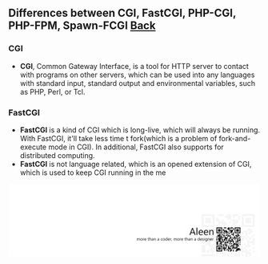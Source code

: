 ## Differences between CGI, FastCGI, PHP-CGI, PHP-FPM, Spawn-FCGI [Back](./qa.md)

### CGI

- **CGI**, Common Gateway Interface, is a tool for HTTP server to contact with programs on other servers, which can be used into any languages with standard input, standard output and environmental variables, such as PHP, Perl, or Tcl.

### FastCGI

- **FastCGI** is a kind of CGI which is long-live, which will always be running. With FastCGI, it'll take less time t fork(which is a problem of fork-and-execute mode in CGI). In additional, FastCGI also supports for distributed computing.
- **FastCGI** is not language related, which is an opened extension of CGI, which is used to keep CGI running in the me

<a href="http://aleen42.github.io/" target="_blank" ><img src="./../pic/tail.gif"></a>
